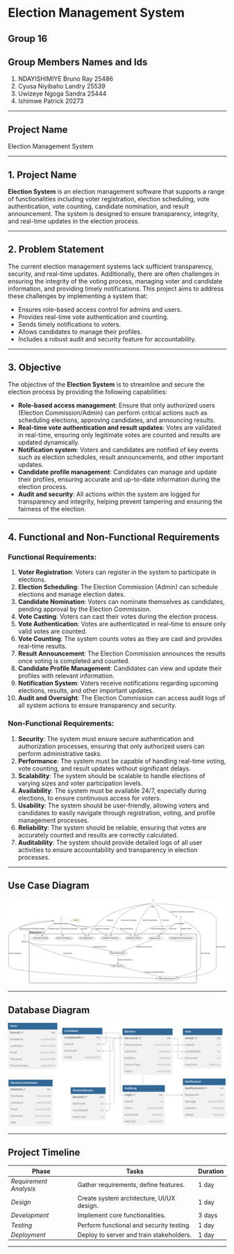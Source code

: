 
# Election Management System

## Group 16
## Group Members Names and Ids

1. NDAYISHIMIYE Bruno Ray 25486
2. Cyusa Niyibaho Landry 25539
3. Uwizeye Ngoga Sandra 25444
4. Ishimwe Patrick 20273
---

## Project Name
Election Management System

---

## 1. **Project Name**

**Election System** is an election management software that supports a range of functionalities including voter registration, election scheduling, vote authentication, vote counting, candidate nomination, and result announcement. The system is designed to ensure transparency, integrity, and real-time updates in the election process.

---

## 2. **Problem Statement**

The current election management systems lack sufficient transparency, security, and real-time updates. Additionally, there are often challenges in ensuring the integrity of the voting process, managing voter and candidate information, and providing timely notifications. This project aims to address these challenges by implementing a system that:

- Ensures role-based access control for admins and users.
- Provides real-time vote authentication and counting.
- Sends timely notifications to voters.
- Allows candidates to manage their profiles.
- Includes a robust audit and security feature for accountability.

---

## 3. **Objective**

The objective of the **Election System** is to streamline and secure the election process by providing the following capabilities:

- **Role-based access management**: Ensure that only authorized users (Election Commission/Admin) can perform critical actions such as scheduling elections, approving candidates, and announcing results.
- **Real-time vote authentication and result updates**: Votes are validated in real-time, ensuring only legitimate votes are counted and results are updated dynamically.
- **Notification system**: Voters and candidates are notified of key events such as election schedules, result announcements, and other important updates.
- **Candidate profile management**: Candidates can manage and update their profiles, ensuring accurate and up-to-date information during the election process.
- **Audit and security**: All actions within the system are logged for transparency and integrity, helping prevent tampering and ensuring the fairness of the election.

---

## 4. **Functional and Non-Functional Requirements**

### Functional Requirements:

1. **Voter Registration**: Voters can register in the system to participate in elections.
2. **Election Scheduling**: The Election Commission (Admin) can schedule elections and manage election dates.
3. **Candidate Nomination**: Voters can nominate themselves as candidates, pending approval by the Election Commission.
4. **Vote Casting**: Voters can cast their votes during the election process.
5. **Vote Authentication**: Votes are authenticated in real-time to ensure only valid votes are counted.
6. **Vote Counting**: The system counts votes as they are cast and provides real-time results.
7. **Result Announcement**: The Election Commission announces the results once voting is completed and counted.
8. **Candidate Profile Management**: Candidates can view and update their profiles with relevant information.
9. **Notification System**: Voters receive notifications regarding upcoming elections, results, and other important updates.
10. **Audit and Oversight**: The Election Commission can access audit logs of all system actions to ensure transparency and security.

### Non-Functional Requirements:

1. **Security**: The system must ensure secure authentication and authorization processes, ensuring that only authorized users can perform administrative tasks.
2. **Performance**: The system must be capable of handling real-time voting, vote counting, and result updates without significant delays.
3. **Scalability**: The system should be scalable to handle elections of varying sizes and voter participation levels.
4. **Availability**: The system must be available 24/7, especially during elections, to ensure continuous access for voters.
5. **Usability**: The system should be user-friendly, allowing voters and candidates to easily navigate through registration, voting, and profile management processes.
6. **Reliability**: The system should be reliable, ensuring that votes are accurately counted and results are correctly calculated.
7. **Auditability**: The system should provide detailed logs of all user activities to ensure accountability and transparency in election processes.

---

## Use Case Diagram

![Use Case Diagram](images/usecase.svg)


---

## Database Diagram

![Database Diagram](images/databasediagram.svg)

---

## Project Timeline
| Phase               | Tasks                                      | Duration       |
|---------------------|-------------------------------------------|----------------|
| *Requirement Analysis* | Gather requirements, define features.    | 1 day         |
| *Design*           | Create system architecture, UI/UX design. | 1 day        |
| *Development*      | Implement core functionalities.          | 3 days      |
| *Testing*          | Perform functional and security testing. | 1 day        |
| *Deployment*       | Deploy to server and train stakeholders. | 1 day         |


---